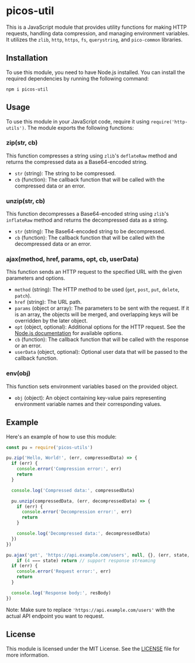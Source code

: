 # picos-util

This is a JavaScript module that provides utility functions for making HTTP requests, handling data compression, and managing environment variables. It utilizes the `zlib`, `http`, `https`, `fs`, `querystring`, and `pico-common` libraries.

## Installation

To use this module, you need to have Node.js installed. You can install the required dependencies by running the following command:

```
npm i picos-util
```

## Usage

To use this module in your JavaScript code, require it using `require('http-utils')`. The module exports the following functions:

### zip(str, cb)

This function compresses a string using `zlib`'s `deflateRaw` method and returns the compressed data as a Base64-encoded string.

- `str` (string): The string to be compressed.
- `cb` (function): The callback function that will be called with the compressed data or an error.

### unzip(str, cb)

This function decompresses a Base64-encoded string using `zlib`'s `inflateRaw` method and returns the decompressed data as a string.

- `str` (string): The Base64-encoded string to be decompressed.
- `cb` (function): The callback function that will be called with the decompressed data or an error.

### ajax(method, href, params, opt, cb, userData)

This function sends an HTTP request to the specified URL with the given parameters and options.

- `method` (string): The HTTP method to be used (`get`, `post`, `put`, `delete`, `patch`).
- `href` (string): The URL path.
- `params` (object or array): The parameters to be sent with the request. If it is an array, the objects will be merged, and overlapping keys will be overridden by the later object.
- `opt` (object, optional): Additional options for the HTTP request. See the [Node.js documentation](https://nodejs.org/api/http.html#http_http_request_options_callback) for available options.
- `cb` (function): The callback function that will be called with the response or an error.
- `userData` (object, optional): Optional user data that will be passed to the callback function.

### env(obj)

This function sets environment variables based on the provided object.

- `obj` (object): An object containing key-value pairs representing environment variable names and their corresponding values.

## Example

Here's an example of how to use this module:

```javascript
const pu = require('picos-utils')

pu.zip('Hello, World!', (err, compressedData) => {
  if (err) {
    console.error('Compression error:', err)
    return
  }

  console.log('Compressed data:', compressedData)

  pu.unzip(compressedData, (err, decompressedData) => {
    if (err) {
      console.error('Decompression error:', err)
      return
    }

    console.log('Decompressed data:', decompressedData)
  })
})

pu.ajax('get', 'https://api.example.com/users', null, {}, (err, state, resBody, res, userData) => {
	if (4 === state) return // support response streaming
  if (err) {
    console.error('Request error:', err)
    return
  }

  console.log('Response body:', resBody)
})
```

Note: Make sure to replace `'https://api.example.com/users'` with the actual API endpoint you want to request.

## License

This module is licensed under the MIT License. See the [LICENSE](LICENSE) file for more information.
